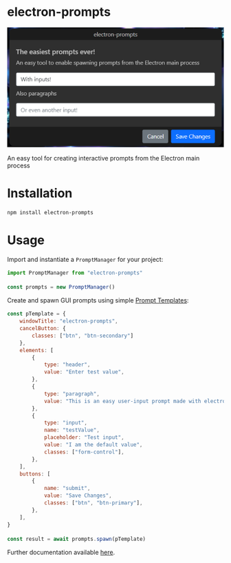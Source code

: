 
# electron-prompts
![Logo](assets/prompt-screenshot.png)

An easy tool for creating interactive prompts from the Electron main process

# Installation
```bash
npm install electron-prompts
```

# Usage
Import and instantiate a `PromptManager` for your project:
```js
import PromptManager from "electron-prompts"

const prompts = new PromptManager()
```

Create and spawn GUI prompts using simple [Prompt Templates](https://pbxx.github.io/electron-prompts/docs/api/data-structures/promptTemplate):
```js
const pTemplate = {
	windowTitle: "electron-prompts",
	cancelButton: {
		classes: ["btn", "btn-secondary"]
	},
	elements: [
		{
			type: "header",
			value: "Enter test value",
		},
		{
			type: "paragraph",
			value: "This is an easy user-input prompt made with electron-prompts:",
		},
		{
			type: "input",
			name: "testValue",
			placeholder: "Test input",
			value: "I am the default value",
			classes: ["form-control"],
		},
	],
	buttons: [
		{
			name: "submit",
			value: "Save Changes",
			classes: ["btn", "btn-primary"],
		},
	],
}

const result = await prompts.spawn(pTemplate)
```

Further documentation available [here](https://pbxx.github.io/electron-prompts/).